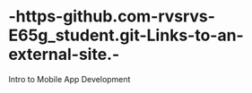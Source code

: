 # -https-github.com-rvsrvs-E65g_student.git-Links-to-an-external-site.-
Intro to Mobile App Development
